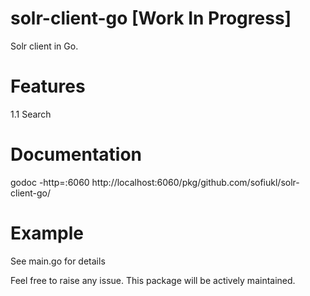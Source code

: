 # solr-client-go [Work In Progress]

Solr client in Go. 

# Features
1.1 Search


# Documentation
godoc -http=:6060
http://localhost:6060/pkg/github.com/sofiukl/solr-client-go/


# Example
See main.go for details


Feel free to raise any issue. This package will be actively maintained.
